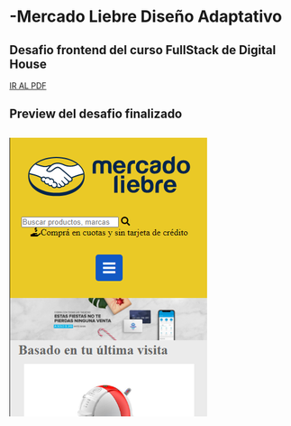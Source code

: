 # -Mercado Liebre Diseño Adaptativo

## Desafio frontend del curso FullStack de Digital House


<a href="https://github.com/ROBERT-Gimenez/Trabajos_Practicos_Formar/blob/master/7-Mercado_Liebre_3_Adaptativo/Objetivo/M04C04%20-%20Ejercitaci%C3%B3n_Mercado_Liebre_3_Dise%C3%B1o%20adaptativo.pdf">IR AL PDF</a>

<h2>Preview del desafio finalizado<h2>

<img src="https://github.com/ROBERT-Gimenez/Trabajos_Practicos_Formar/blob/master/7-Mercado_Liebre_3_Adaptativo/public/images/preview.PNG">
